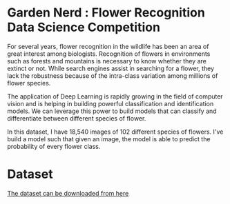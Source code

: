 # Garden Nerd : Flower Recognition Data Science Competition
For several years, flower recognition in the wildlife has been an area of great interest among biologists. Recognition of flowers in environments such as forests and mountains is necessary to know whether they are extinct or not. While search engines assist in searching for a flower, they  lack the robustness because of the intra-class variation among millions of flower species.

The application of Deep Learning is rapidly growing in the field of computer vision and is helping in building powerful classification and identification models. We can leverage this power to build models that can classify and differentiate between different species of flower. 

In this dataset, I have 18,540  images of 102 different species of flowers. I've build a model such that given an image, the model is able to predict the probability of every flower class.

# Dataset
[The dataset can be downloaded from here](https://he-public-data.s3-ap-southeast-1.amazonaws.com/HE_Challenge_data.zip)



